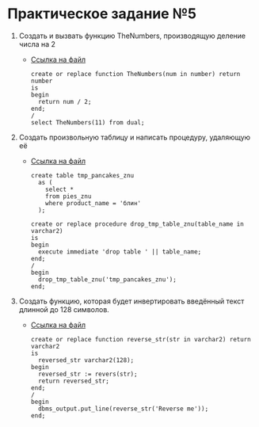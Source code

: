 # Практическое задание №5

1. Создать и вызвать функцию TheNumbers, производящую деление числа на 2

      * [Ссылка на файл](src/sql_5_1.sql)   
        ```
        create or replace function TheNumbers(num in number) return number
        is
        begin
          return num / 2;
        end;
        /
        select TheNumbers(11) from dual;
        ```

1. Создать произвольную таблицу и написать процедуру, удаляющую её

    * [Ссылка на файл](src/sql_5_2.sql)   
      ```
      create table tmp_pancakes_znu
        as (
          select * 
          from pies_znu
          where product_name = 'блин'
        );

      create or replace procedure drop_tmp_table_znu(table_name in varchar2)
      is
      begin
        execute immediate 'drop table ' || table_name;
      end;
      /
      begin
        drop_tmp_table_znu('tmp_pancakes_znu');
      end;
      ```

1. Создать функцию, которая будет инвертировать введённый текст длинной до 128 символов.

    * [Ссылка на файл](src/sql_5_3.sql)   
      ```
      create or replace function reverse_str(str in varchar2) return varchar2
      is
        reversed_str varchar2(128);
      begin
        reversed_str := revers(str);
        return reversed_str;
      end;
      /
      begin
        dbms_output.put_line(reverse_str('Reverse me'));
      end;
      ```